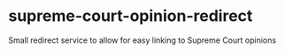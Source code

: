 # supreme-court-opinion-redirect
Small redirect service to allow for easy linking to Supreme Court opinions
